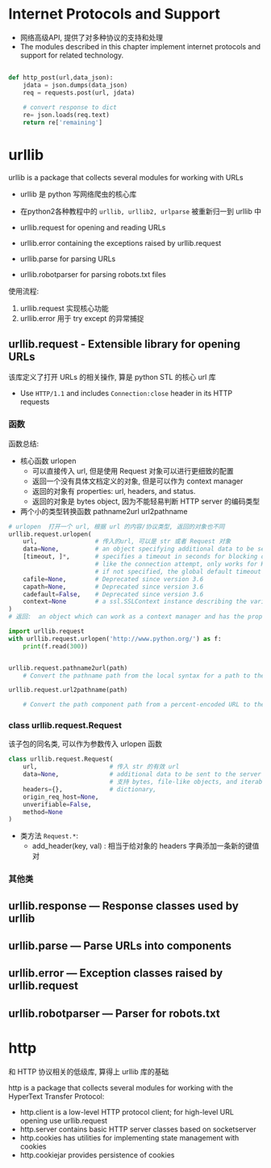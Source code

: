 # Internet Protocols and Support

* 网络高级API, 提供了对多种协议的支持和处理
* The modules described in this chapter implement internet protocols and support for related technology.


## 

```py
def http_post(url,data_json):
    jdata = json.dumps(data_json)
    req = requests.post(url, jdata)

    # convert response to dict
    re= json.loads(req.text)
    return re['remaining']
```


# urllib

urllib is a package that collects several modules for working with URLs 

* urllib 是 python 写网络爬虫的核心库
* 在python2各种教程中的 `urllib, urllib2, urlparse` 被重新归一到 urllib 中

* urllib.request        for opening and reading URLs
* urllib.error          containing the exceptions raised by urllib.request
* urllib.parse          for parsing URLs
* urllib.robotparser    for parsing robots.txt files


使用流程:
1. urllib.request 实现核心功能
2. urllib.error 用于 try except 的异常捕捉

## urllib.request - Extensible library for opening URLs

该库定义了打开 URLs 的相关操作, 算是 python STL 的核心 url 库
* Use `HTTP/1.1` and includes `Connection:close` header in its HTTP requests


### 函数

函数总结:
* 核心函数 urlopen
  * 可以直接传入 url, 但是使用 Request 对象可以进行更细致的配置
  * 返回一个没有具体文档定义的对象, 但是可以作为 context manager
  * 返回的对象有 properties: url, headers, and status.
  * 返回的对象是 bytes object, 因为不能轻易判断 HTTP server 的编码类型
* 两个小的类型转换函数 pathname2url  url2pathname

```py
# urlopen  打开一个 url, 根据 url 的内容/协议类型, 返回的对象也不同
urllib.request.urlopen(
    url,                # 传入的url, 可以是 str 或者 Request 对象
    data=None,          # an object specifying additional data to be sent to the server
    [timeout, ]*,       # specifies a timeout in seconds for blocking operations
                        # like the connection attempt, only works for HTTP, HTTPS and FTP connections.
                        # if not specified, the global default timeout setting will be used
    cafile=None,        # Deprecated since version 3.6
    capath=None,        # Deprecated since version 3.6
    cadefault=False,    # Deprecated since version 3.6
    context=None        # a ssl.SSLContext instance describing the various SSL options
)
# 返回:  an object which can work as a context manager and has the properties url, headers, and status.

import urllib.request
with urllib.request.urlopen('http://www.python.org/') as f:
    print(f.read(300))


urllib.request.pathname2url(path)
    # Convert the pathname path from the local syntax for a path to the form used in the path component of a URL. This does not produce a complete URL. The return value will already be quoted using the quote() function.

urllib.request.url2pathname(path)

    # Convert the path component path from a percent-encoded URL to the local syntax for a path. This does not accept a complete URL. This function uses unquote() to decode path.

```

### class urllib.request.Request 

该子包的同名类, 可以作为参数传入 urlopen 函数

```py
class urllib.request.Request(
    url,                    # 传入 str 的有效 url
    data=None,              # additional data to be sent to the server
                            # 支持 bytes, file-like objects, and iterables of bytes-like objects
    headers={},             # dictionary, 
    origin_req_host=None, 
    unverifiable=False, 
    method=None
)

```

* 类方法  `Request.*`:
  * add_header(key, val)    : 相当于给对象的 headers 字典添加一条新的键值对


### 其他类



## urllib.response — Response classes used by urllib

## urllib.parse — Parse URLs into components

## urllib.error — Exception classes raised by urllib.request

## urllib.robotparser — Parser for robots.txt


# http

和 HTTP 协议相关的低级库, 算得上 urllib 库的基础  

http is a package that collects several modules for working with the HyperText Transfer Protocol:
* http.client       is a low-level HTTP protocol client; for high-level URL opening use urllib.request
* http.server       contains basic HTTP server classes based on socketserver
* http.cookies      has utilities for implementing state management with cookies
* http.cookiejar    provides persistence of cookies
